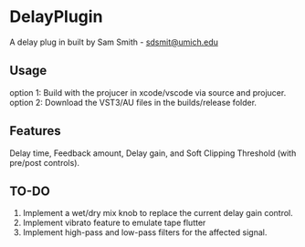 # DelayPlugin

A delay plug in built by Sam Smith - sdsmit@umich.edu

## Usage 

option 1: Build with the projucer in xcode/vscode via source and projucer. 
option 2: Download the VST3/AU files in the builds/release folder. 

## Features

Delay time, Feedback amount, Delay gain, and Soft Clipping Threshold (with pre/post controls).

## TO-DO

1. Implement a wet/dry mix knob to replace the current delay gain control. 
2. Implement vibrato feature to emulate tape flutter
3. Implement high-pass and low-pass filters for the affected signal.
